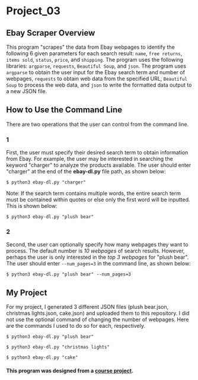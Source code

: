 # Project_03

## Ebay Scraper Overview
This program "scrapes" the data from Ebay webpages to identify the following 6 given parameters for each search result: `name`, `free returns`, `items sold`, `status`, `price`, and `shipping`. The program uses the following libraries: `argparse`, `requests`, `Beautiful Soup`, and `json`. The program uses `argparse` to obtain the user input for the Ebay search term and number of webpages, `requests` to obtain web data from the specified URL, `Beautiful Soup` to process the web data, and `json` to write the formatted data output to a new JSON file. 

## How to Use the Command Line
There are two operations that the user can control from the command line.

### 1
First, the user must specify their desired search term to obtain information from Ebay. For example, the user may be interested in searching the keyword "charger" to analyze the products available. The user should enter "charger" at the end of the **ebay-dl.py** file path, as shown below:
```
$ python3 ebay-dl.py "charger"
```

Note: If the search term contains multiple words, the entire search term must be contained within quotes or else only the first word will be inputted. This is shown below:
```
$ python3 ebay-dl.py "plush bear"
```

### 2
Second, the user can optionally specify how many webpages they want to process. The default number is *10 webpages* of search results. However, perhaps the user is only interested in the *top 3 webpages* for "plush bear". The user should enter `--num_pages=3` in the command line, as shown below:
```
$ python3 ebay-dl.py "plush bear" --num_pages=3
```

## My Project
For my project, I generated 3 different JSON files (plush bear.json, christmas lights.json, cake.json) and uploaded them to this repository. I did not use the optional command of changing the number of webpages. Here are the commands I used to do so for each, respectively.

```
$ python3 ebay-dl.py "plush bear"

$ python3 ebay-dl.py "christmas lights"

$ python3 ebay-dl.py "cake"
```


#### This program was designed from a [course project](https://github.com/mikeizbicki/cmc-csci040/tree/2022fall/project_03). 
